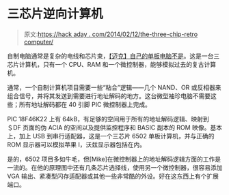 # 三芯片逆向计算机

> 原文:[https://hack aday . com/2014/02/12/the-three-chip-retro computer/](https://hackaday.com/2014/02/12/the-three-chip-retrocomputer/)

自制电脑通常是复杂的电线和芯片束，[【迈克】自己的单板电脑不是](http://forum.6502.org/viewtopic.php?f=1&t=2854)。这是一台三芯片计算机，只有一个 CPU、RAM 和一个微控制器，能够模拟过去的复古计算机。

通常，一个自制计算机项目需要一些“粘合”逻辑——几个 NAND、OR 或反相器来组合信号，并将其发送到需要进行地址解码的地方。这台微型袖珍电脑不需要这些；所有地址解码都在 40 引脚 PIC 微控制器上完成。

PIC 18F46K22 上有 64kB，有足够的空间用于所有的地址解码逻辑、映射到＄DF 页面的伪 ACIA 的空间以及提供监控程序和 BASIC 副本的 ROM 映像。基本上，加上 USB 到串行适配器，这是一个三芯片 6502 单板计算机，并与正确的 ROM 显示器可以模拟苹果 I，沃兹显示器包括在内。

是的，6502 项目多如牛毛，但[Mike]在微控制器上的地址解码逻辑方面的工作是一流的。在他的原理图中还有几条芯片选择线，使用另一个微控制器，很容易添加 VGA 输出、紧凑型闪存适配器或其他一些非常酷的外设。好在这东西上有个扩展端口。